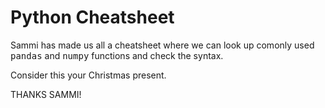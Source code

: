 # Python Cheatsheet

Sammi has made us all a cheatsheet where we can look up comonly used
<tt>pandas</tt> and <tt>numpy</tt> functions and check the syntax.

Consider this your Christmas present.

THANKS SAMMI!
